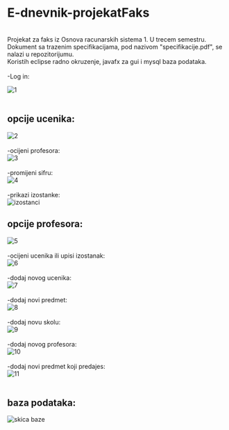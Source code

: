 # E-dnevnik-projekatFaks

<br /> 
Projekat za faks iz Osnova racunarskih sistema 1. U trecem semestru.
Dokument sa trazenim specifikacijama, pod nazivom "specifikacije.pdf", se nalazi u repozitorijumu.
<br /> 
Koristih eclipse radno okruzenje, javafx za gui i mysql baza podataka. 
  <br /> 
<br /> 
 -Log in:
  <br /> 
  
![1](https://user-images.githubusercontent.com/87430150/153412353-6107d585-b3a9-4c24-a114-32b5774478dc.jpg)
 <br /> 
  <br /> 
## opcije ucenika: 

![2](https://user-images.githubusercontent.com/87430150/153412355-e55b594e-2468-4a50-a0ab-1d42ae503d89.jpg)
 <br /> 
 <br /> 
 -ocijeni profesora:
  <br /> 
![3](https://user-images.githubusercontent.com/87430150/153412359-510e5146-f2d8-4ccf-80df-1272289222ee.jpg)
<br /> 
<br /> 
 -promijeni sifru:
  <br /> 
![4](https://user-images.githubusercontent.com/87430150/153412361-474251d2-b8ac-40cd-a2ca-971898d47948.jpg)
<br /> 
<br /> 
 -prikazi izostanke:
  <br /> 
![izostanci](https://user-images.githubusercontent.com/87430150/153415516-3468bf48-a69c-41e2-bd04-8f4d92062035.jpg)


## opcije profesora:
   
![5](https://user-images.githubusercontent.com/87430150/153412365-4221facf-09a3-4aa3-90d7-51864102fc6c.jpg)
<br />
<br /> 
-ocijeni ucenika ili upisi izostanak:
<br />
![6](https://user-images.githubusercontent.com/87430150/153412370-68c2dda4-fb51-4ed2-b5fe-ef347337639a.jpg)
<br />
<br /> 
-dodaj novog ucenika:
<br />
![7](https://user-images.githubusercontent.com/87430150/153412371-5900c8d2-134f-4152-ad5e-dae4894e6fc8.jpg)
<br />
<br /> 
-dodaj novi predmet:
<br />
![8](https://user-images.githubusercontent.com/87430150/153412373-552c8d37-0838-4779-a521-305080955266.jpg)
<br />
<br /> 
-dodaj novu skolu:
<br />
![9](https://user-images.githubusercontent.com/87430150/153412375-ad00cb06-0cfc-45f3-aa17-1211b2785878.jpg)
<br />
<br /> 
-dodaj novog profesora:
<br />
![10](https://user-images.githubusercontent.com/87430150/153412379-c63e78a6-c842-4d68-859d-42da0a36bb30.jpg)
<br />
<br /> 
-dodaj novi predmet koji predajes:
<br />
![11](https://user-images.githubusercontent.com/87430150/153412383-8ac611da-bda7-4d60-90ef-c32b1a1d3ac1.jpg)
<br />
<br /> 
## baza podataka:

![skica baze](https://user-images.githubusercontent.com/87430150/153417266-4ed832bf-ca5d-4fcb-81f7-f770fe0844fa.png)
